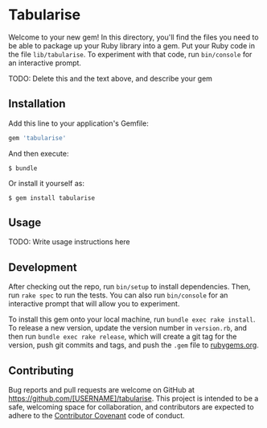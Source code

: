 # Tabularise

Welcome to your new gem! In this directory, you'll find the files you need to be able to package up your Ruby library into a gem. Put your Ruby code in the file `lib/tabularise`. To experiment with that code, run `bin/console` for an interactive prompt.

TODO: Delete this and the text above, and describe your gem

## Installation

Add this line to your application's Gemfile:

```ruby
gem 'tabularise'
```

And then execute:

    $ bundle

Or install it yourself as:

    $ gem install tabularise

## Usage

TODO: Write usage instructions here

## Development

After checking out the repo, run `bin/setup` to install dependencies. Then, run `rake spec` to run the tests. You can also run `bin/console` for an interactive prompt that will allow you to experiment.

To install this gem onto your local machine, run `bundle exec rake install`. To release a new version, update the version number in `version.rb`, and then run `bundle exec rake release`, which will create a git tag for the version, push git commits and tags, and push the `.gem` file to [rubygems.org](https://rubygems.org).

## Contributing

Bug reports and pull requests are welcome on GitHub at https://github.com/[USERNAME]/tabularise. This project is intended to be a safe, welcoming space for collaboration, and contributors are expected to adhere to the [Contributor Covenant](http://contributor-covenant.org) code of conduct.

